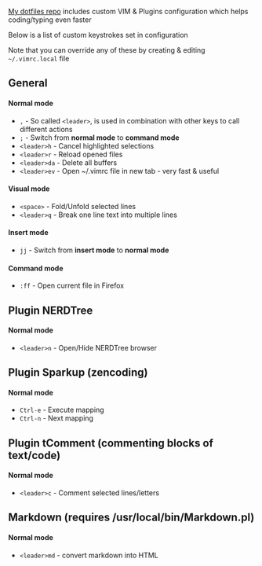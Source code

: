 [My dotfiles repo](https://github.com/sergeylukin/dotfiles) includes custom VIM & Plugins configuration which helps coding/typing even faster

Below is a list of custom keystrokes set in configuration

Note that you can override any of these by creating & editing `~/.vimrc.local` file

## General

#### Normal mode

* `,` - So called `<leader>`, is used in combination with other keys to call different actions
* `;` - Switch from **normal mode** to **command mode**
* `<leader>h` - Cancel highlighted selections
* `<leader>r` - Reload opened files
* `<leader>da` - Delete all buffers
* `<leader>ev` - Open ~/.vimrc file in new tab - very fast & useful

#### Visual mode

* `<space>` - Fold/Unfold selected lines
* `<leader>q` - Break one line text into multiple lines

#### Insert mode

* `jj` - Switch from **insert mode** to **normal mode**

#### Command mode

* `:ff` - Open current file in Firefox


## Plugin NERDTree

#### Normal mode

* `<leader>n` - Open/Hide NERDTree browser


## Plugin Sparkup (zencoding)

#### Normal mode

* `Ctrl-e` - Execute mapping
* `Ctrl-n` - Next mapping


## Plugin tComment (commenting blocks of text/code)

#### Normal mode

* `<leader>c` - Comment selected lines/letters


## Markdown (requires /usr/local/bin/Markdown.pl)

#### Normal mode

* `<leader>md` - convert markdown into HTML